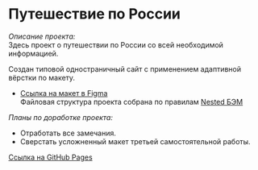 # Путешествие по России  

_Описание проекта:_  
Здесь проект о путешествии по России со всей необходимой информацией.
  
Создан типовой одностраничный сайт с применением адаптивной вёрстки по макету.
* [Ссылка на макет в Figma](https://www.figma.com/file/5S2WSbEFL6awjVWJ0NWL8Q/Sprint-3_-Russia-_-desktop-mobile?node-id=28503%3A0)   
Файловая структура проекта собрана по правилам [Nested БЭМ](https://ru.bem.info/methodology/filestructure/#nested "Правила!")

_Планы по доработке проекта:_
* Отработать все замечания.
* Сверстать усложненный макет третьей самостоятельной работы.

 [Ссылка на GitHub Pages](https://gulnarafedorova.github.io/russian-travel/)